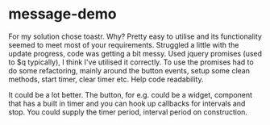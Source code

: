 # message-demo
For my solution chose toastr. Why? Pretty easy to utilise and its functionality
seemed to meet most of your requirements.
Struggled a little with the update progress, code was getting a bit messy. 
Used jquery promises (used to $q typically), I think I've utilised it correctly.
To use the promises had to do some refactoring, mainly around the button events,
setup some clean methods, start timer, clear timer etc. Help code readability.

It could be a lot better. The button, for e.g. could be a widget, component
that has a built in timer and you can hook up callbacks for intervals and stop.
You could supply the timer period, interval period on construction.
